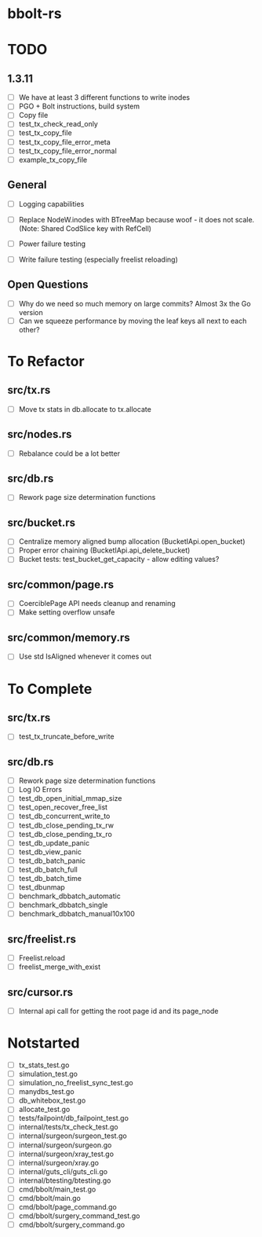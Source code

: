 bbolt-rs
=====

# TODO

## 1.3.11
- [ ] We have at least 3 different functions to write inodes
- [ ] PGO + Bolt instructions, build system
- [ ] Copy file
- [ ] test_tx_check_read_only
- [ ] test_tx_copy_file
- [ ] test_tx_copy_file_error_meta
- [ ] test_tx_copy_file_error_normal
- [ ] example_tx_copy_file

## General
- [ ] Logging capabilities
- [ ] Replace NodeW.inodes with BTreeMap because woof - it does not scale. (Note: Shared CodSlice key with RefCell)
- [ ] Power failure testing
- [ ] Write failure testing (especially freelist reloading)


## Open Questions
- [ ] Why do we need so much memory on large commits? Almost 3x the Go version
- [ ] Can we squeeze performance by moving the leaf keys all next to each other?

# To Refactor

## src/tx.rs
- [ ] Move tx stats in db.allocate to tx.allocate

## src/nodes.rs
- [ ] Rebalance could be a lot better

## src/db.rs
- [ ] Rework page size determination functions

## src/bucket.rs
- [ ] Centralize memory aligned bump allocation (BucketIApi.open_bucket)
- [ ] Proper error chaining (BucketIApi.api_delete_bucket)
- [ ] Bucket tests: test_bucket_get_capacity - allow editing values?

## src/common/page.rs
- [ ] CoerciblePage API needs cleanup and renaming
- [ ] Make setting overflow unsafe

## src/common/memory.rs
- [ ] Use std IsAligned whenever it comes out

# To Complete

## src/tx.rs
- [ ] test_tx_truncate_before_write

## src/db.rs
- [ ] Rework page size determination functions
- [ ] Log IO Errors
- [ ] test_db_open_initial_mmap_size
- [ ] test_open_recover_free_list
- [ ] test_db_concurrent_write_to
- [ ] test_db_close_pending_tx_rw
- [ ] test_db_close_pending_tx_ro
- [ ] test_db_update_panic
- [ ] test_db_view_panic
- [ ] test_db_batch_panic
- [ ] test_db_batch_full
- [ ] test_db_batch_time
- [ ] test_dbunmap
- [ ] benchmark_dbbatch_automatic
- [ ] benchmark_dbbatch_single
- [ ] benchmark_dbbatch_manual10x100

## src/freelist.rs
- [ ] Freelist.reload
- [ ] freelist_merge_with_exist

## src/cursor.rs
- [ ] Internal api call for getting the root page id and its page_node

# Notstarted
- [ ] tx_stats_test.go
- [ ] simulation_test.go
- [ ] simulation_no_freelist_sync_test.go
- [ ] manydbs_test.go
- [ ] db_whitebox_test.go
- [ ] allocate_test.go
- [ ] tests/failpoint/db_failpoint_test.go
- [ ] internal/tests/tx_check_test.go
- [ ] internal/surgeon/surgeon_test.go
- [ ] internal/surgeon/surgeon.go
- [ ] internal/surgeon/xray_test.go
- [ ] internal/surgeon/xray.go
- [ ] internal/guts_cli/guts_cli.go
- [ ] internal/btesting/btesting.go
- [ ] cmd/bbolt/main_test.go
- [ ] cmd/bbolt/main.go
- [ ] cmd/bbolt/page_command.go
- [ ] cmd/bbolt/surgery_command_test.go
- [ ] cmd/bbolt/surgery_command.go